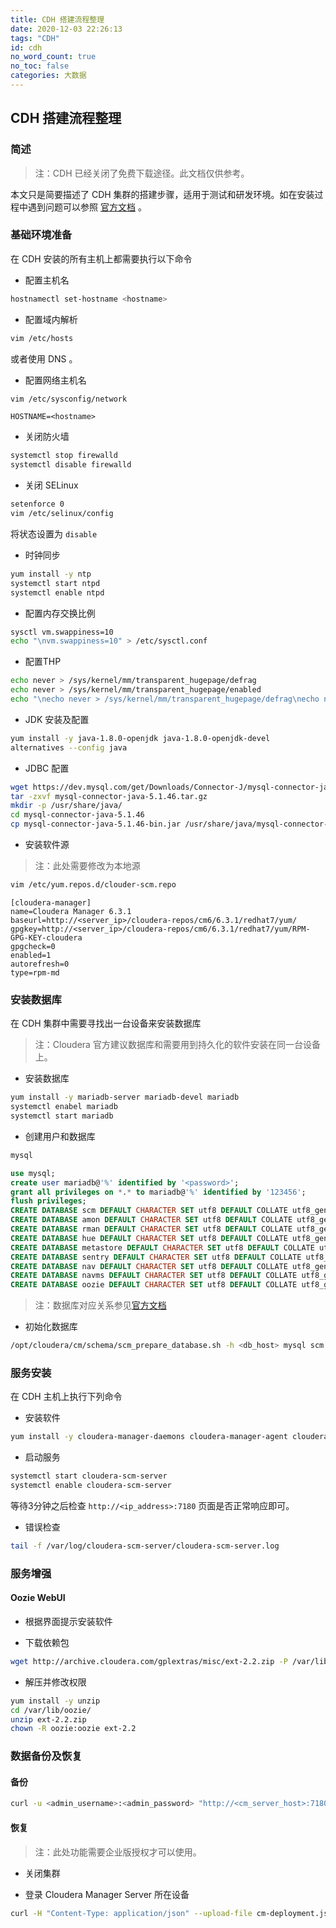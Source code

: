 ```yaml
---
title: CDH 搭建流程整理
date: 2020-12-03 22:26:13
tags: "CDH"
id: cdh 
no_word_count: true
no_toc: false
categories: 大数据
---
```


## CDH 搭建流程整理

### 简述

> 注：CDH 已经关闭了免费下载途径。此文档仅供参考。

本文只是简要描述了 CDH 集群的搭建步骤，适用于测试和研发环境。如在安装过程中遇到问题可以参照 [官方文档](https://docs.cloudera.com/documentation/enterprise/6/6.3/topics/installation.html) 。

### 基础环境准备

在 CDH 安装的所有主机上都需要执行以下命令

- 配置主机名

```bash
hostnamectl set-hostname <hostname>
```

- 配置域内解析

```bash
vim /etc/hosts
```

或者使用 DNS 。

- 配置网络主机名

```bash
vim /etc/sysconfig/network
```

```text
HOSTNAME=<hostname>
```

- 关闭防火墙

```bash
systemctl stop firewalld
systemctl disable firewalld
```

- 关闭 SELinux

```bash
setenforce 0
vim /etc/selinux/config
```

将状态设置为 `disable`

- 时钟同步

```bash
yum install -y ntp
systemctl start ntpd
systemctl enable ntpd
```

- 配置内存交换比例

```bash
sysctl vm.swappiness=10
echo "\nvm.swappiness=10" > /etc/sysctl.conf
```

- 配置THP

```bash
echo never > /sys/kernel/mm/transparent_hugepage/defrag
echo never > /sys/kernel/mm/transparent_hugepage/enabled
echo "\necho never > /sys/kernel/mm/transparent_hugepage/defrag\necho never > /sys/kernel/mm/transparent_hugepage/enabled\n" > /etc/rc.local
```

- JDK 安装及配置

```bash
yum install -y java-1.8.0-openjdk java-1.8.0-openjdk-devel
alternatives --config java
```

- JDBC 配置

```bash
wget https://dev.mysql.com/get/Downloads/Connector-J/mysql-connector-java-5.1.46.tar.gz
tar -zxvf mysql-connector-java-5.1.46.tar.gz
mkdir -p /usr/share/java/
cd mysql-connector-java-5.1.46
cp mysql-connector-java-5.1.46-bin.jar /usr/share/java/mysql-connector-java.jar
```

- 安装软件源

> 注：此处需要修改为本地源

```bash
vim /etc/yum.repos.d/clouder-scm.repo
```

```text
[cloudera-manager]
name=Cloudera Manager 6.3.1
baseurl=http://<server_ip>/cloudera-repos/cm6/6.3.1/redhat7/yum/
gpgkey=http://<server_ip>/cloudera-repos/cm6/6.3.1/redhat7/yum/RPM-GPG-KEY-cloudera
gpgcheck=0
enabled=1
autorefresh=0
type=rpm-md
```

### 安装数据库

在 CDH 集群中需要寻找出一台设备来安装数据库

> 注：Cloudera 官方建议数据库和需要用到持久化的软件安装在同一台设备上。

- 安装数据库

```bash
yum install -y mariadb-server mariadb-devel mariadb
systemctl enabel mariadb
systemctl start mariadb
```

- 创建用户和数据库

```bash
mysql
```

```sql
use mysql;
create user mariadb@'%' identified by '<password>';
grant all privileges on *.* to mariadb@'%' identified by '123456';
flush privileges;
CREATE DATABASE scm DEFAULT CHARACTER SET utf8 DEFAULT COLLATE utf8_general_ci;
CREATE DATABASE amon DEFAULT CHARACTER SET utf8 DEFAULT COLLATE utf8_general_ci;
CREATE DATABASE rman DEFAULT CHARACTER SET utf8 DEFAULT COLLATE utf8_general_ci;
CREATE DATABASE hue DEFAULT CHARACTER SET utf8 DEFAULT COLLATE utf8_general_ci;
CREATE DATABASE metastore DEFAULT CHARACTER SET utf8 DEFAULT COLLATE utf8_general_ci;
CREATE DATABASE sentry DEFAULT CHARACTER SET utf8 DEFAULT COLLATE utf8_general_ci;
CREATE DATABASE nav DEFAULT CHARACTER SET utf8 DEFAULT COLLATE utf8_general_ci;
CREATE DATABASE navms DEFAULT CHARACTER SET utf8 DEFAULT COLLATE utf8_general_ci;
CREATE DATABASE oozie DEFAULT CHARACTER SET utf8 DEFAULT COLLATE utf8_general_ci;
```

> 注：数据库对应关系参见[官方文档](https://docs.cloudera.com/documentation/enterprise/6/6.3/topics/install_cm_mariadb.html#install_cm_mariadb)

- 初始化数据库

```bash
/opt/cloudera/cm/schema/scm_prepare_database.sh -h <db_host> mysql scm mariadb <password>
```

### 服务安装

在 CDH 主机上执行下列命令

- 安装软件

```bash
yum install -y cloudera-manager-daemons cloudera-manager-agent cloudera-manager-server
```

- 启动服务

```bash
systemctl start cloudera-scm-server
systemctl enable cloudera-scm-server
```

等待3分钟之后检查 `http://<ip_address>:7180` 页面是否正常响应即可。

- 错误检查

```bash
tail -f /var/log/cloudera-scm-server/cloudera-scm-server.log
```

### 服务增强

#### Oozie WebUI

- 根据界面提示安装软件

- 下载依赖包

```bash
wget http://archive.cloudera.com/gplextras/misc/ext-2.2.zip -P /var/lib/oozie
```

- 解压并修改权限

```bash
yum install -y unzip
cd /var/lib/oozie/
unzip ext-2.2.zip
chown -R oozie:oozie ext-2.2
```

### 数据备份及恢复

#### 备份

```bash
curl -u <admin_username>:<admin_password> "http://<cm_server_host>:7180/api/v32/cm/deployment" > cm-deployment.json
```

#### 恢复

> 注：此处功能需要企业版授权才可以使用。

- 关闭集群

- 登录 Cloudera Manager Server 所在设备

```bash
curl -H "Content-Type: application/json" --upload-file cm-deployment.json -u <admin_username>:<admin_password> http://<cm_server_host>:7180/api/v32/cm/deployment?deleteCurrentDeployment=true
```
